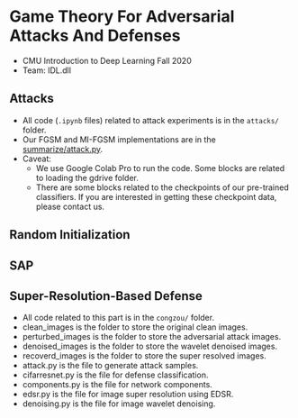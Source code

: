# Game Theory For Adversarial Attacks And Defenses
- CMU Introduction to Deep Learning Fall 2020
- Team: IDL.dll

## Attacks
- All code (`.ipynb` files) related to attack experiments is in the `attacks/` folder.
- Our FGSM and MI-FGSM implementations are in the [summarize/attack.py](https://github.com/effie-0/IDL-Project/blob/main/summarize/attack.py).
- Caveat:
  - We use Google Colab Pro to run the code. Some blocks are related to loading the gdrive folder.
  - There are some blocks related to the checkpoints of our pre-trained classifiers. If you are interested in getting these checkpoint data, please contact us.

## Random Initialization

## SAP

## Super-Resolution-Based Defense
- All code related to this part is in the `congzou/` folder.
- clean_images is the folder to store the original clean images.
- perturbed_images is the folder to store the adversarial attack images.
- denoised_images is the folder to store the wavelet denoised images.
- recoverd_images is the folder to store the super resolved images.
- attack.py is the file to generate attack samples.
- cifarresnet.py is the file for defense classification.
- components.py is the file for network components.
- edsr.py is the file for image super resolution using EDSR.
- denoising.py is the file for image wavelet denoising.
